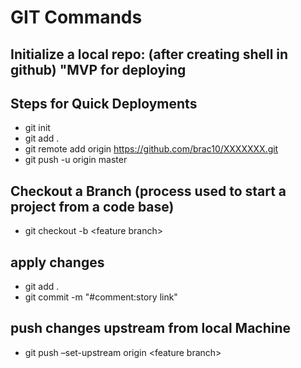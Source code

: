 # GIT Commands

## Initialize a local repo: (after creating shell in github) "MVP for deploying

## Steps for Quick Deployments

- git init
- git add .
- git remote add origin https://github.com/brac10/XXXXXXX.git
- git push -u origin master

## Checkout a Branch (process used to start a project from a code base)

- git checkout -b &lt;feature branch&gt;

## apply changes

- git add .
- git commit -m "#comment:story link"

## push changes upstream from local Machine

- git push
  –set-upstream origin &lt;feature branch&gt;
